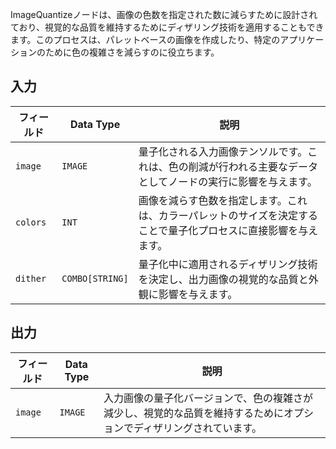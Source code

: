 ImageQuantizeノードは、画像の色数を指定された数に減らすために設計されており、視覚的な品質を維持するためにディザリング技術を適用することもできます。このプロセスは、パレットベースの画像を作成したり、特定のアプリケーションのために色の複雑さを減らすのに役立ちます。

## 入力

| フィールド   | Data Type | 説明                                                                       |
|-------------|-------------|-----------------------------------------------------------------------------------|
| `image`     | `IMAGE`     | 量子化される入力画像テンソルです。これは、色の削減が行われる主要なデータとしてノードの実行に影響を与えます。 |
| `colors`    | `INT`       | 画像を減らす色数を指定します。これは、カラーパレットのサイズを決定することで量子化プロセスに直接影響を与えます。 |
| `dither`    | `COMBO[STRING]` | 量子化中に適用されるディザリング技術を決定し、出力画像の視覚的な品質と外観に影響を与えます。 |

## 出力

| フィールド | Data Type | 説明                                                                   |
|-----------|-------------|-------------------------------------------------------------------------------|
| `image`   | `IMAGE`     | 入力画像の量子化バージョンで、色の複雑さが減少し、視覚的な品質を維持するためにオプションでディザリングされています。 |
